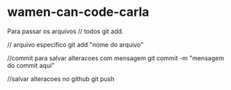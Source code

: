 # wamen-can-code-carla

Para passar os arquivos 
// todos 
git add.

// arquivo especifico
git add "nome do arquivo"

//commit para salvar alteracoes com mensagem
git commit -m "mensagem do commit aqui"

//salvar alteracoes no github
git push
